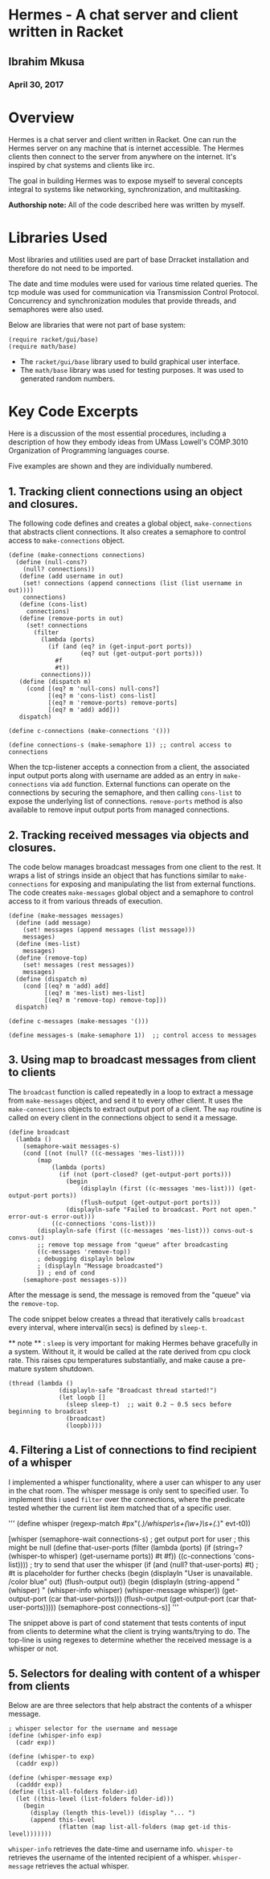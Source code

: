 # Hermes - A chat server and client written in Racket

## Ibrahim Mkusa
### April 30, 2017

# Overview
Hermes is a chat server and client written in Racket. One can run the Hermes
server on any machine that is internet accessible. The Hermes clients then
connect to the server from anywhere on the internet. It's inspired by chat
systems and clients like irc.

The goal in building Hermes was to expose myself to several concepts integral to
systems like networking, synchronization, and multitasking.


**Authorship note:** All of the code described here was written by myself.

# Libraries Used
Most libraries and utilities used are part of base Drracket installation and
therefore do not need to be imported.

The date and time modules were used for various time related queries.
The tcp module was used for communication via Transmission Control Protocol.
Concurrency and synchronization modules that provide threads, and semaphores
were also used.

Below are libraries that were not part of base system:

```
(require racket/gui/base)
(require math/base)
```

* The ```racket/gui/base``` library used to build graphical user interface.
* The ```math/base``` library was used for testing purposes. It was used to
generated random numbers.

# Key Code Excerpts

Here is a discussion of the most essential procedures, including a description of how they embody ideas from 
UMass Lowell's COMP.3010 Organization of Programming languages course.

Five examples are shown and they are individually numbered. 

## 1. Tracking client connections using an object and closures.

The following code defines and creates a global object, ```make-connections```
that abstracts client connections. It also creates a semaphore to control access
to ```make-connections``` object.

```
(define (make-connections connections)
  (define (null-cons?)
    (null? connections))
   (define (add username in out)
    (set! connections (append connections (list (list username in out))))
    connections)
   (define (cons-list)
     connections)
   (define (remove-ports in out)
     (set! connections
       (filter 
         (lambda (ports)
           (if (and (eq? in (get-input-port ports))
                    (eq? out (get-output-port ports)))
             #f
             #t))
         connections)))
   (define (dispatch m)
     (cond [(eq? m 'null-cons) null-cons?]
           [(eq? m 'cons-list) cons-list]
           [(eq? m 'remove-ports) remove-ports]
           [(eq? m 'add) add]))
   dispatch)

(define c-connections (make-connections '()))

(define connections-s (make-semaphore 1)) ;; control access to connections
 ```
 When the tcp-listener accepts a connection from a client, the associated input
 output ports along with username  are added as an entry in ```make-connections``` via ```add``` function.
 External functions can operate on the connections by securing the semaphore,
 and then calling ```cons-list``` to expose the underlying list of connections.
 ```remove-ports``` method is also available to remove input output ports from
 managed connections.


 
 
## 2. Tracking received messages via objects and closures.

The code below manages broadcast messages from one client to the rest. It wraps
a list of strings inside an object that has functions similar to ```make-connections``` for
exposing and manipulating the list from external functions. The code creates
```make-messages``` global object and a semaphore to control access to it from
various threads of execution.

```
(define (make-messages messages)
  (define (add message)
    (set! messages (append messages (list message)))
    messages)
  (define (mes-list)
    messages)
  (define (remove-top)
    (set! messages (rest messages))
    messages)
  (define (dispatch m)
    (cond [(eq? m 'add) add]
          [(eq? m 'mes-list) mes-list]
          [(eq? m 'remove-top) remove-top]))
  dispatch)

(define c-messages (make-messages '()))

(define messages-s (make-semaphore 1))  ;; control access to messages
```

## 3. Using map to broadcast messages from client to clients

The ```broadcast``` function is called repeatedly in a loop to extract a message
from ```make-messages``` object, and send it to every other client. It uses the
```make-connections``` objects to extract output port of a client. The ```map```
routine is called on every client in the connections object to send it
a message.

```
(define broadcast
  (lambda ()
    (semaphore-wait messages-s)
    (cond [(not (null? ((c-messages 'mes-list))))
        (map
            (lambda (ports)
              (if (not (port-closed? (get-output-port ports)))
                (begin 
                    (displayln (first ((c-messages 'mes-list))) (get-output-port ports))
                    (flush-output (get-output-port ports)))
                (displayln-safe "Failed to broadcast. Port not open." error-out-s error-out)))
            ((c-connections 'cons-list)))
        (displayln-safe (first ((c-messages 'mes-list))) convs-out-s convs-out)
        ;; remove top message from "queue" after broadcasting
        ((c-messages 'remove-top))
        ; debugging displayln below
        ; (displayln "Message broadcasted")
        ]) ; end of cond
    (semaphore-post messages-s)))
```
After the message is send, the message is removed from the "queue" via the
```remove-top```.

The code snippet below creates a thread that iteratively calls ```broadcast```
every interval, where interval(in secs) is defined by ```sleep-t```.

** note ** : ```sleep``` is very important for making Hermes behave gracefully
in a system. Without it, it would be called at the rate derived from cpu clock
rate. This raises cpu temperatures substantially, and make cause a pre-mature
system shutdown.

```
(thread (lambda ()
              (displayln-safe "Broadcast thread started!")
              (let loopb []
                (sleep sleep-t)  ;; wait 0.2 ~ 0.5 secs before beginning to broadcast
                (broadcast)
                (loopb))))
```

## 4. Filtering a List of connections to find recipient of a whisper

I implemented a whisper functionality, where a user can whisper to any user in
the chat room. The whisper message is only sent to specified user. To implement
this i used ```filter``` over the connections, where the predicate tested whether the
current list item matched that of a specific user.

'''
(define whisper (regexp-match #px"(.*)/whisper\\s+(\\w+)\\s+(.*)" evt-t0))

[whisper
                  (semaphore-wait connections-s)
                  ; get output port for user
                  ; this might be null
                  (define that-user-ports
                    (filter
                     (lambda (ports)
                       (if (string=? (whisper-to whisper) (get-username ports))
                           #t
                           #f))
                     ((c-connections 'cons-list))))
                  ; try to send that user the whisper
                  (if (and (null? that-user-ports)
                           #t) ; #t is placeholder for further checks
                      (begin
                        (displayln "User is unavailable. /color blue" out)
                        (flush-output out))
                      (begin
                        (displayln (string-append "(whisper) "
                                    (whisper-info whisper) (whisper-message whisper))
                                   (get-output-port (car that-user-ports)))
                        (flush-output (get-output-port (car that-user-ports)))))
                  (semaphore-post connections-s)]
'''

The snippet above is part of cond statement that tests contents of input from
clients to determine what the client is trying wants/trying to do. The top-line
is using regexes to determine whether the received message is a whisper or not.



## 5. Selectors for dealing with content of a whisper from clients

Below are are three selectors that help abstract the contents of a whisper
message.



```
; whisper selector for the username and message
(define (whisper-info exp)
  (cadr exp))

(define (whisper-to exp)
  (caddr exp))

(define (whisper-message exp)
  (cadddr exp))
(define (list-all-folders folder-id)
  (let ((this-level (list-folders folder-id)))
    (begin
      (display (length this-level)) (display "... ")
      (append this-level
              (flatten (map list-all-folders (map get-id this-level)))))))
```

```whisper-info``` retrieves the date-time and username info.
```whisper-to``` retrieves the username of the intented recipient of a whisper.
```whisper-message``` retrieves the actual whisper.
